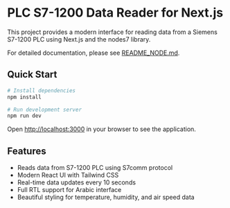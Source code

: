 # PLC S7-1200 Data Reader for Next.js

This project provides a modern interface for reading data from a Siemens S7-1200 PLC using Next.js and the nodes7 library.

For detailed documentation, please see [README_NODE.md](./README_NODE.md).

## Quick Start

```bash
# Install dependencies
npm install

# Run development server
npm run dev
```

Open [http://localhost:3000](http://localhost:3000) in your browser to see the application.

## Features

- Reads data from S7-1200 PLC using S7comm protocol
- Modern React UI with Tailwind CSS
- Real-time data updates every 10 seconds
- Full RTL support for Arabic interface
- Beautiful styling for temperature, humidity, and air speed data
